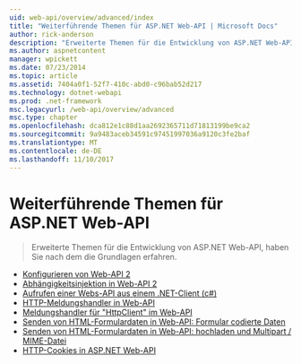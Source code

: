 ```yaml
---
uid: web-api/overview/advanced/index
title: "Weiterführende Themen für ASP.NET Web-API | Microsoft Docs"
author: rick-anderson
description: "Erweiterte Themen für die Entwicklung von ASP.NET Web-API, haben Sie nach dem die Grundlagen erfahren."
ms.author: aspnetcontent
manager: wpickett
ms.date: 07/23/2014
ms.topic: article
ms.assetid: 7404a0f1-52f7-410c-abd0-c96bab52d217
ms.technology: dotnet-webapi
ms.prod: .net-framework
msc.legacyurl: /web-api/overview/advanced
msc.type: chapter
ms.openlocfilehash: dca812e1c88d1aa2692365711d71813199be9ca2
ms.sourcegitcommit: 9a9483aceb34591c97451997036a9120c3fe2baf
ms.translationtype: MT
ms.contentlocale: de-DE
ms.lasthandoff: 11/10/2017
---
```

<a name="advanced-topics-for-aspnet-web-api"></a>Weiterführende Themen für ASP.NET Web-API
====================
> Erweiterte Themen für die Entwicklung von ASP.NET Web-API, haben Sie nach dem die Grundlagen erfahren.


- [Konfigurieren von Web-API 2](configuring-aspnet-web-api.md)
- [Abhängigkeitsinjektion in Web-API 2](dependency-injection.md)
- [Aufrufen einer Webs-API aus einem .NET-Client (c#)](calling-a-web-api-from-a-net-client.md)
- [HTTP-Meldungshandler in Web-API](http-message-handlers.md)
- [Meldungshandler für "HttpClient" im Web-API](httpclient-message-handlers.md)
- [Senden von HTML-Formulardaten in Web-API: Formular codierte Daten](sending-html-form-data-part-1.md)
- [Senden von HTML-Formulardaten in Web-API: hochladen und Multipart / MIME-Datei](sending-html-form-data-part-2.md)
- [HTTP-Cookies in ASP.NET Web-API](http-cookies.md)
